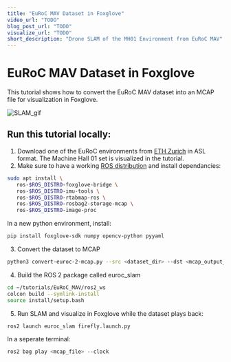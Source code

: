 ```yaml
---
title: "EuRoC MAV Dataset in Foxglove"
video_url: "TODO"
blog_post_url: "TODO"
visualize_url: "TODO"
short_description: "Drone SLAM of the MH01 Environment from EuRoC MAV"
---
```


# EuRoC MAV Dataset in Foxglove

This tutorial shows how to convert the EuRoC MAV dataset into an MCAP file for visualization in Foxglove.

![SLAM_gif](media/MH01_Final_gif_cut.gif)

## Run this tutorial locally:
1. Download one of the EuRoC environments from [ETH Zurich](https://projects.asl.ethz.ch/datasets/doku.php?id=kmavvisualinertialdatasets) in ASL format. The Machine Hall 01 set is visualized in the tutorial.
2. Make sure to have a working [ROS distribution](https://docs.ros.org/en/humble/Installation.html) and install dependancies:
```bash
sudo apt install \
   ros-$ROS_DISTRO-foxglove-bridge \
   ros-$ROS_DISTRO-imu-tools \
   ros-$ROS_DISTRO-rtabmap-ros \
   ros-$ROS_DISTRO-rosbag2-storage-mcap \
   ros-$ROS_DISTRO-image-proc
```
In a new python environment, install:
```bash
pip install foxglove-sdk numpy opencv-python pyyaml
```
3. Convert the dataset to MCAP
```bash
python3 convert-euroc-2-mcap.py --src <dataset_dir> --dst <mcap_output_location>.mcap
```
4. Build the ROS 2 package called euroc_slam
```bash
cd ~/tutorials/EuRoC_MAV/ros2_ws
colcon build --symlink-install
source install/setup.bash
```
5. Run SLAM and visualize in Foxglove while the dataset plays back:
```bash
ros2 launch euroc_slam firefly.launch.py
```
In a seperate terminal:
```bash
ros2 bag play <mcap_file> --clock
```
